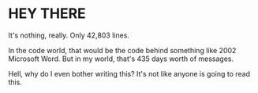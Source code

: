# HEY THERE
It's nothing, really.  Only 42,803 lines. 

In the code world, that would be the code behind something like 2002 Microsoft Word. But in my world, that's 435 days worth of messages.


Hell, why do I even bother writing this? It's not like anyone is going to read this. 